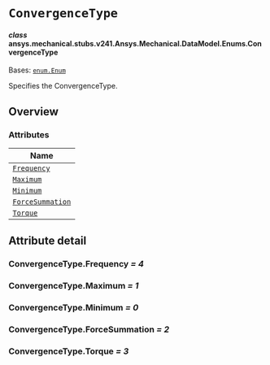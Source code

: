 <!-- vale off -->

<a id="convergencetype"></a>

# `ConvergenceType`

<a id="ansys.mechanical.stubs.v241.Ansys.Mechanical.DataModel.Enums.ConvergenceType"></a>

#### *class* ansys.mechanical.stubs.v241.Ansys.Mechanical.DataModel.Enums.ConvergenceType

Bases: [`enum.Enum`](https://docs.python.org/3/library/enum.html#enum.Enum)

Specifies the ConvergenceType.

<!-- !! processed by numpydoc !! -->

<a id="overview"></a>

## Overview

### Attributes

| Name |
| ----------------------------------------------------- |
| [`Frequency`](#ConvergenceType.Frequency) |
| [`Maximum`](#ConvergenceType.Maximum) |
| [`Minimum`](#ConvergenceType.Minimum) |
| [`ForceSummation`](#ConvergenceType.ForceSummation) |
| [`Torque`](#ConvergenceType.Torque) |

<a id="attribute-detail"></a>

## Attribute detail

<a id="ConvergenceType.Frequency"></a>

### ConvergenceType.Frequency *= 4*

<a id="ConvergenceType.Maximum"></a>

### ConvergenceType.Maximum *= 1*

<a id="ConvergenceType.Minimum"></a>

### ConvergenceType.Minimum *= 0*

<a id="ConvergenceType.ForceSummation"></a>

### ConvergenceType.ForceSummation *= 2*

<a id="ConvergenceType.Torque"></a>

### ConvergenceType.Torque *= 3*

<!-- vale on -->
